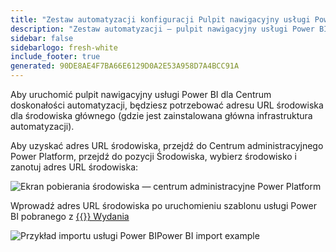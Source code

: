 ```yaml
---
title: "Zestaw automatyzacji konfiguracji Pulpit nawigacyjny usługi Power BI"
description: "Zestaw automatyzacji — pulpit nawigacyjny usługi Power BI"
sidebar: false
sidebarlogo: fresh-white
include_footer: true
generated: 90DE8AE4F7BA66E6129D0A2E53A958D7A4BCC91A
---
```


Aby uruchomić pulpit nawigacyjny usługi Power BI dla Centrum doskonałości automatyzacji, będziesz potrzebować adresu URL środowiska dla środowiska głównego (gdzie jest zainstalowana główna infrastruktura automatyzacji).

Aby uzyskać adres URL środowiska, przejdź do Centrum administracyjnego Power Platform, przejdź do pozycji Środowiska, wybierz środowisko i zanotuj adres URL środowiska:

![Ekran pobierania środowiska — centrum administracyjne Power Platform](/images/get-environment.png)

Wprowadź adres URL środowiska po uruchomieniu szablonu usługi Power BI pobranego z [{{<product-name>}} Wydania](https://github.com/microsoft/powercat-automation-kit/releases)

![Przykład importu usługi Power BIPower BI import example](/images/power-bi-import.png)

